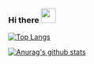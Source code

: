 ### Hi there <img src="https://raw.githubusercontent.com/MartinHeinz/MartinHeinz/master/wave.gif" width="30px">

[![Top Langs](https://github-readme-stats.vercel.app/api/top-langs/?username=arctheowl)](https://github.com/anuraghazra/github-readme-stats)



[![Anurag's github stats](https://github-readme-stats.vercel.app/api?username=arctheowl)](https://github.com/anuraghazra/github-readme-stats)

<!--
**arctheowl/arctheowl** is a ✨ _special_ ✨ repository because its `README.md` (this file) appears on your GitHub profile.

Here are some ideas to get you started:

- 🔭 I’m currently working on ...
- 🌱 I’m currently learning ...
- 👯 I’m looking to collaborate on ...
- 🤔 I’m looking for help with ...
- 💬 Ask me about ...
- 📫 How to reach me: ...
- 😄 Pronouns: ...
- ⚡ Fun fact: ...
-->
